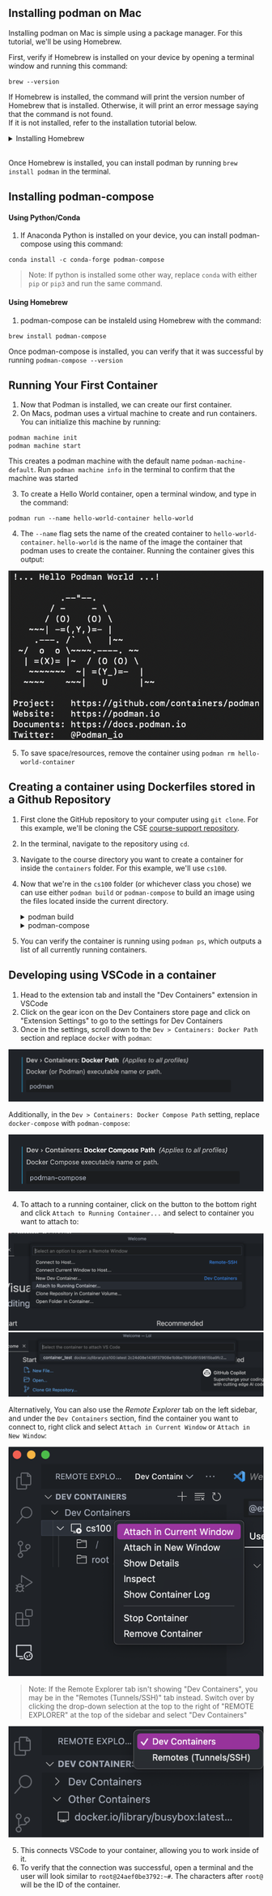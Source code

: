 ## Installing podman on Mac
Installing podman on Mac is simple using a package manager. For this tutorial, we'll be using Homebrew.

First, verify if Homebrew is installed on your device by opening a terminal window and running this command:
```
brew --version
```

If Homebrew is installed, the command will print the version number of Homebrew that is installed. Otherwise, it will print an error message saying that the command is not found.  
If it is not installed, refer to the installation tutorial below. 

<details>
<summary>Installing Homebrew</summary>

1. First, visit the Homebrew [website](https://brew.sh).
2. On the homepage, there is a section that says "Install Homebrew" with a textbox below it. Click the clipboard button on the right to copy the script in the textbox.
3. Open a terminal window and run the command.
4. This script installs Homebrew on your device, it will ask for your device's password and you will need to enter it to continue installation.
5. Finally, verify that Homebrew is installed by running `brew --version`.

</details> <br />

Once Homebrew is installed, you can install podman by running `brew install podman` in the terminal.

## Installing podman-compose
#### Using Python/Conda
1. If Anaconda Python is installed on your device, you can install podman-compose using this command:
```
conda install -c conda-forge podman-compose
```
>Note: If python is installed some other way, replace `conda` with either `pip` or `pip3` and run the same command.

#### Using Homebrew
1. podman-compose can be instaleld using Homebrew with the command: 
```
brew install podman-compose
```

Once podman-compose is installed, you can verify that it was successful by running `podman-compose --version`

## Running Your First Container
1. Now that Podman is installed, we can create our first container.
2. On Macs, podman uses a virtual machine to create and run containers. You can initialize this machine by running:
```
podman machine init
podman machine start
``` 
This creates a podman machine with the default name `podman-machine-default`. Run `podman machine info` in the terminal to confirm that the machine was started

3. To create a Hello World container, open a terminal window, and type in the command:
```
podman run --name hello-world-container hello-world
```
4. The `--name` flag sets the name of the created container to `hello-world-container`. `hello-world` is the name of the image the container that podman uses to create the container. Running the container gives this output:

<p align="center">
<img title="HelloWorldContainer" alt="Podman Hello World Container" src="podman-setup-images/podmanHelloWorld.png">
</p>

5. To save space/resources, remove the container using `podman rm hello-world-container`

## Creating a container using Dockerfiles stored in a Github Repository
1. First clone the GitHub repository to your computer using `git clone`. For this example, we'll be cloning the CSE [course-support repository](https://github.com/ucrcsedept/course-support.git).
2. In the terminal, navigate to the repository using `cd`. 
3. Navigate to the course directory you want to create a container for inside the `containers` folder. For this example, we'll use `cs100`.
4. Now that we're in the `cs100` folder (or whichever class you chose) we can use either `podman build` or `podman-compose` to build an image using the files located inside the current directory.
	<details>
	<summary>podman build</summary>
	Run the command:
	
	```
	podman build -t [name] .
	```
	
	The period at the end indicates that the build context is the current directory. This means that podman will create an image using the files in the directory it is currently in. You can now run the new container using: 
	
	```
	podman run [options] IMAGE
	```

	`IMAGE` is the name you set in the build command.
	>Note: The `--name` flag sets a name for the container. Otherwise, the container will have a randomly generated name.
	</details>

	<details>
	<summary>podman-compose</summary>
	Run the command:

	```
	podman-compose up -d
	```

	This command will build AND run the container using the files in the current directory. the `-d` flag indicates that the container will run in detached mode. This means that the current terminal window will not attach to the container, and instead the container will run in the background.
	</details>

5. You can verify the container is running using `podman ps`, which outputs a list of all currently running containers.

## Developing using VSCode in a container
1. Head to the extension tab and install the  "Dev Containers" extension in VSCode
2. Click on the gear icon on the Dev Containers store page and click on "Extension Settings" to go to the settings for Dev Containers
3. Once in the settings, scroll down to the `Dev > Containers: Docker Path` section and replace `docker` with `podman`:

<p align="center">
<img title="DockerPath" alt="Docker Path Setting" src="podman-setup-images/dockerPath.png">
</p>

Additionally, in the `Dev > Containers: Docker Compose Path` setting, replace `docker-compose` with `podman-compose`:

<p align="center">
<img title="Docker-Compose Path" alt="Docker-Compose Path Setting" src="podman-setup-images/dockerComposePath.png">
</p>

4. To attach to a running container, click on the button to the bottom right and click `Attach to Running Container...` and select to container you want to attach to:

<p align="center">
<img title="AttachingToContainer" alt="Attach to running container" src="podman-setup-images/attachToContainer.png"> 
<img title="SelectingContainer" alt="Select Container from list" src="podman-setup-images/selectContainer.png">
</p>

Alternatively, You can also use the *Remote Explorer* tab on the left sidebar, and under the `Dev Containers` section, find the container you want to connect to, right click and select `Attach in Current Window` or `Attach in New Window`:

<p align="center">
<img title="Attaching using Remote Explorer" alt="Attach Using Remote Explorer" src="podman-setup-images/attachUsingRemoteExplorer.png">
</p>

>Note: If the Remote Explorer tab isn't showing "Dev Containers", you may be in the "Remotes (Tunnels/SSH)" tab instead. Switch over by clicking the drop-down selection at the top to the right of "REMOTE EXPLORER" at the top of the sidebar and select "Dev Containers" 

<p align="center">
<img title="View Dev Containers" alt="Switch to viewing Dev Containers" src="podman-setup-images/viewDevContainers.png">
</p>

5. This connects VSCode to your container, allowing you to work inside of it.
6. To verify that the connection was successful, open a terminal and the user will look similar to `root@24aef0be3792:~#`. The characters after `root@` will be the ID of the container.
